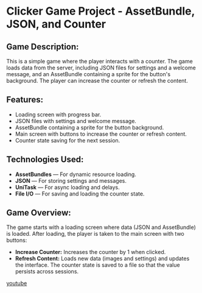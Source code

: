 
# Clicker Game Project - AssetBundle, JSON, and Counter

## Game Description:
This is a simple game where the player interacts with a counter. The game loads data from the server, including JSON files for settings and a welcome message, and an AssetBundle containing a sprite for the button's background. The player can increase the counter or refresh the content.
## Features:
- Loading screen with progress bar.
- JSON files with settings and welcome message.
- AssetBundle containing a sprite for the button background.
- Main screen with buttons to increase the counter or refresh content.
- Counter state saving for the next session.
## Technologies Used:
- **AssetBundles** — For dynamic resource loading.
- **JSON** — For storing settings and messages.
- **UniTask** — For async loading and delays.
- **File I/O** — For saving and loading the counter state.
## Game Overview:
The game starts with a loading screen where data (JSON and AssetBundle) is loaded. After loading, the player is taken to the main screen with two buttons:

- **Increase Counter:** Increases the counter by 1 when clicked.
- **Refresh Content:** Loads new data (images and settings) and updates the interface.
The counter state is saved to a file so that the value persists across sessions.

[youtube](https://youtu.be/AKCfeyqWh6w)
